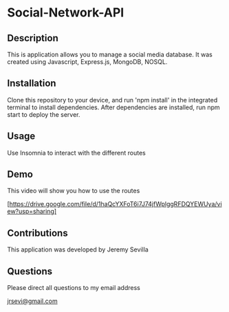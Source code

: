 # Social-Network-API

## Description

This is application allows you to manage a social media database. It was created using Javascript, Express.js, MongoDB, NOSQL.

## Installation

Clone this repository to your device, and run 'npm install' in the integrated terminal to install dependencies. After dependencies are installed, run npm start to deploy the server.

## Usage

Use Insomnia to interact with the different routes

## Demo

This video will show you how to use the routes

[https://drive.google.com/file/d/1haQcYXFoT6i7J74jfWplggRFDQYEWUya/view?usp=sharing]

## Contributions

This application was developed by Jeremy Sevilla

## Questions

Please direct all questions to my email address

jrsevi@gmail.com
